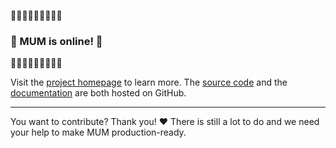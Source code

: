
🎉🎉🎉🎉🎉🎉🎉🎉🎉
### 🎉 MUM is online! 🎉
🎉🎉🎉🎉🎉🎉🎉🎉🎉

Visit the [project homepage](https://mum-project.github.io/docs/) to learn more.
The [source code](https://github.com/mum-project/mum) and the [documentation](https://github.com/mum-project/docs)
are both hosted on GitHub.

---

You want to contribute? Thank you! ❤️ There is still a lot to do and we need your help to make MUM production-ready.
